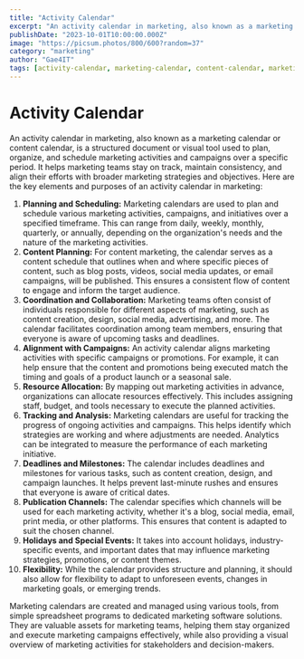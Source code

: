 ```yaml
---
title: "Activity Calendar"
excerpt: "An activity calendar in marketing, also known as a marketing calendar or content calendar, is a structured document or visual tool used to plan, organize, and schedule marketing activities and campaigns over a specific period. It helps marketing teams stay on track, maintain consistency, and align their efforts with broader marketing strategies and objectives."
publishDate: "2023-10-01T10:00:00.000Z"
image: "https://picsum.photos/800/600?random=37"
category: "marketing"
author: "Gae4IT"
tags: [activity-calendar, marketing-calendar, content-calendar, marketing-strategy, planning, scheduling]
---
```


# Activity Calendar

An activity calendar in marketing, also known as a marketing calendar or content calendar, is a structured document or visual tool used to plan, organize, and schedule marketing activities and campaigns over a specific period. It helps marketing teams stay on track, maintain consistency, and align their efforts with broader marketing strategies and objectives. Here are the key elements and purposes of an activity calendar in marketing:

1. **Planning and Scheduling:** Marketing calendars are used to plan and schedule various marketing activities, campaigns, and initiatives over a specified timeframe. This can range from daily, weekly, monthly, quarterly, or annually, depending on the organization's needs and the nature of the marketing activities.
2. **Content Planning:** For content marketing, the calendar serves as a content schedule that outlines when and where specific pieces of content, such as blog posts, videos, social media updates, or email campaigns, will be published. This ensures a consistent flow of content to engage and inform the target audience.
3. **Coordination and Collaboration:** Marketing teams often consist of individuals responsible for different aspects of marketing, such as content creation, design, social media, advertising, and more. The calendar facilitates coordination among team members, ensuring that everyone is aware of upcoming tasks and deadlines.
4. **Alignment with Campaigns:** An activity calendar aligns marketing activities with specific campaigns or promotions. For example, it can help ensure that the content and promotions being executed match the timing and goals of a product launch or a seasonal sale.
5. **Resource Allocation:** By mapping out marketing activities in advance, organizations can allocate resources effectively. This includes assigning staff, budget, and tools necessary to execute the planned activities.
6. **Tracking and Analysis:** Marketing calendars are useful for tracking the progress of ongoing activities and campaigns. This helps identify which strategies are working and where adjustments are needed. Analytics can be integrated to measure the performance of each marketing initiative.
7. **Deadlines and Milestones:** The calendar includes deadlines and milestones for various tasks, such as content creation, design, and campaign launches. It helps prevent last-minute rushes and ensures that everyone is aware of critical dates.
8. **Publication Channels:** The calendar specifies which channels will be used for each marketing activity, whether it's a blog, social media, email, print media, or other platforms. This ensures that content is adapted to suit the chosen channel.
9. **Holidays and Special Events:** It takes into account holidays, industry-specific events, and important dates that may influence marketing strategies, promotions, or content themes.
10. **Flexibility:** While the calendar provides structure and planning, it should also allow for flexibility to adapt to unforeseen events, changes in marketing goals, or emerging trends.

Marketing calendars are created and managed using various tools, from simple spreadsheet programs to dedicated marketing software solutions. They are valuable assets for marketing teams, helping them stay organized and execute marketing campaigns effectively, while also providing a visual overview of marketing activities for stakeholders and decision-makers.
